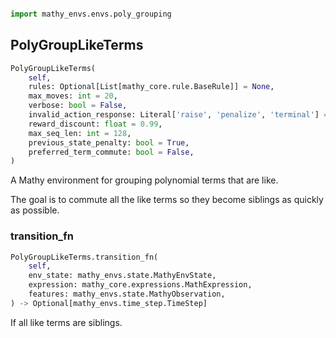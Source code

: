 ```python

import mathy_envs.envs.poly_grouping
```

## PolyGroupLikeTerms
```python
PolyGroupLikeTerms(
    self, 
    rules: Optional[List[mathy_core.rule.BaseRule]] = None, 
    max_moves: int = 20, 
    verbose: bool = False, 
    invalid_action_response: Literal['raise', 'penalize', 'terminal'] = 'raise', 
    reward_discount: float = 0.99, 
    max_seq_len: int = 128, 
    previous_state_penalty: bool = True, 
    preferred_term_commute: bool = False, 
)
```
A Mathy environment for grouping polynomial terms that are like.

The goal is to commute all the like terms so they become siblings as quickly as
possible.

### transition_fn
```python
PolyGroupLikeTerms.transition_fn(
    self, 
    env_state: mathy_envs.state.MathyEnvState, 
    expression: mathy_core.expressions.MathExpression, 
    features: mathy_envs.state.MathyObservation, 
) -> Optional[mathy_envs.time_step.TimeStep]
```
If all like terms are siblings.